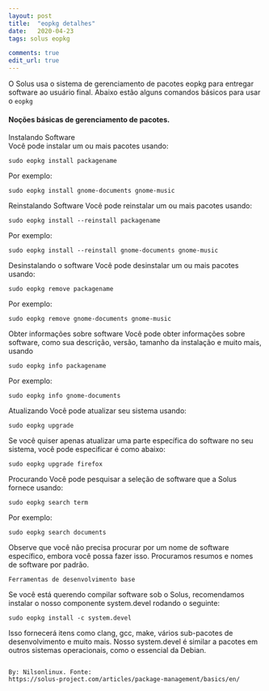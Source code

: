 ```yaml
---
layout: post
title:  "eopkg detalhes"
date:   2020-04-23
tags: solus eopkg

comments: true
edit_url: true
---
```




O Solus usa o sistema de gerenciamento de pacotes eopkg para entregar software ao usuário final. 
Abaixo estão alguns comandos básicos para usar o ``eopkg``


#### Noções básicas de gerenciamento de pacotes.

Instalando Software  
Você pode instalar um ou mais pacotes usando:
```
sudo eopkg install packagename
```
Por exemplo:
```
sudo eopkg install gnome-documents gnome-music
```
Reinstalando Software
Você pode reinstalar um ou mais pacotes usando:
```
sudo eopkg install --reinstall packagename
```
Por exemplo:
```
sudo eopkg install --reinstall gnome-documents gnome-music
```
Desinstalando o software
Você pode desinstalar um ou mais pacotes usando:
```
sudo eopkg remove packagename
```
Por exemplo:
```
sudo eopkg remove gnome-documents gnome-music
```
Obter informações sobre software
Você pode obter informações sobre software, como sua descrição, versão, tamanho da instalação e muito mais, usando
```
sudo eopkg info packagename
```
Por exemplo:
```
sudo eopkg info gnome-documents
```
Atualizando
Você pode atualizar seu sistema usando:
```
sudo eopkg upgrade
```
Se você quiser apenas atualizar uma parte específica do software no seu sistema, você pode especificar é como abaixo:
```
sudo eopkg upgrade firefox
```
Procurando
Você pode pesquisar a seleção de software que a Solus fornece usando:
```
sudo eopkg search term
```
Por exemplo:
```
sudo eopkg search documents
```
Observe que você não precisa procurar por um nome de software específico, embora você possa fazer isso. Procuramos resumos e nomes de software por padrão.
```
Ferramentas de desenvolvimento base
```
Se você está querendo compilar software sob o Solus, recomendamos instalar o nosso componente system.devel rodando o seguinte:
```
sudo eopkg install -c system.devel
```
Isso fornecerá itens como clang, gcc, make, vários sub-pacotes de desenvolvimento e muito mais. Nosso system.devel é similar a pacotes em outros sistemas operacionais, como o essencial da Debian.
```

By: Nilsonlinux. Fonte:  
https://solus-project.com/articles/package-management/basics/en/

